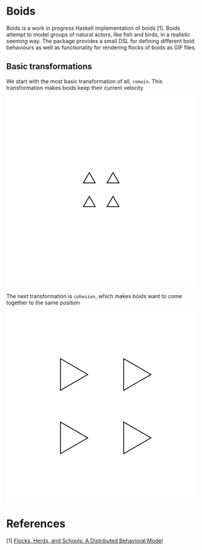 # Boids

Boids is a work in progress Haskell implementation of boids [1].
Boids attempt to model groups of natural actors, like fish and birds,
in a realistic seeming way. The package provides a small DSL for
defining different boid behaviours as well as functionality for
rendering flocks of boids as GIF files.

## Basic transformations

We start with the most basic transformation of all, `remain`.
This transformation makes boids keep their current velocity

![](gifs/remainAllSameDirection.gif)

The next transformation is `cohesion`, which makes boids want
to come together to the same position

![](gifs/cohesionAllStandStill.gif)

# References
\[1\] [Flocks, Herds, and Schools: A Distributed Behavioral Model](http://www.red3d.com/cwr/papers/1987/boids.html)
